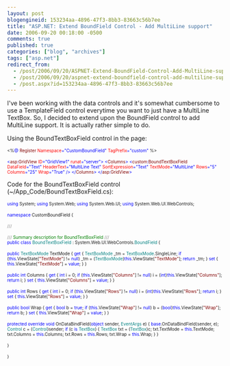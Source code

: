 ```yaml
---
layout: post
blogengineid: 153234aa-4896-47f3-8bb3-83663c56b7ee
title: "ASP.NET: Extend BoundField Control - Add MultiLine support"
date: 2006-09-20 00:18:00 -0500
comments: true
published: true
categories: ["blog", "archives"]
tags: ["asp.net"]
redirect_from: 
  - /post/2006/09/20/ASPNET-Extend-BoundField-Control-Add-MultiLine-support
  - /post/2006/09/20/aspnet-extend-boundfield-control-add-multiline-support
  - /post.aspx?id=153234aa-4896-47f3-8bb3-83663c56b7ee
---
```

<!-- more -->

I've been working with the data controls and it's somewhat cumbersome to use a TemplateField control everytime you want to just have a MultiLine TextBox. So, I decided to extend upon the BoundField control to add MultiLine support. It is actually rather simple to do.

Using the BoundTextBoxField control in the page:

<span style="font-size: x-small;"> </span>

<span style="font-size: x-small;"><%</span><span style="color: #0000ff; font-size: x-small;">@</span><span style="font-size: x-small;"> </span><span style="color: #800000; font-size: x-small;">Register</span><span style="font-size: x-small;"> </span><span style="color: #ff0000; font-size: x-small;">Namespace</span><span style="color: #0000ff; font-size: x-small;">="CustomBoundField"</span><span style="font-size: x-small;"> </span><span style="color: #ff0000; font-size: x-small;">TagPrefix</span><span style="color: #0000ff; font-size: x-small;">="custom"</span><span style="font-size: x-small;"> %></span>

<span style="color: #0000ff; font-size: x-small;"> </span>

<span style="color: #0000ff; font-size: x-small;"><</span><span style="color: #800000; font-size: x-small;">asp</span><span style="color: #0000ff; font-size: x-small;">:</span><span style="color: #800000; font-size: x-small;">GridView</span><span style="font-size: x-small;"> </span><span style="color: #ff0000; font-size: x-small;">ID</span><span style="color: #0000ff; font-size: x-small;">="GridView1"</span><span style="font-size: x-small;"> </span><span style="color: #ff0000; font-size: x-small;">runat</span><span style="color: #0000ff; font-size: x-small;">="server">
</span><span style="color: #0000ff; font-size: x-small;"><</span><span style="color: #800000; font-size: x-small;">Columns</span><span style="color: #0000ff; font-size: x-small;">>
</span><span style="color: #0000ff; font-size: x-small;"><</span><span style="color: #800000; font-size: x-small;">custom</span><span style="color: #0000ff; font-size: x-small;">:</span><span style="color: #800000; font-size: x-small;">BoundTextBoxField</span><span style="font-size: x-small;"> </span><span style="color: #ff0000; font-size: x-small;">DataField</span><span style="color: #0000ff; font-size: x-small;">="Text"</span><span style="font-size: x-small;"> </span><span style="color: #ff0000; font-size: x-small;">HeaderText</span><span style="color: #0000ff; font-size: x-small;">="MultiLine Text"</span><span style="font-size: x-small;"> </span><span style="color: #ff0000; font-size: x-small;">SortExpression</span><span style="color: #0000ff; font-size: x-small;">="Text"</span><span style="font-size: x-small;"> </span><span style="color: #ff0000; font-size: x-small;">TextMode</span><span style="color: #0000ff; font-size: x-small;">="MultiLine"</span><span style="font-size: x-small;"> </span><span style="color: #ff0000; font-size: x-small;">Rows</span><span style="color: #0000ff; font-size: x-small;">="5"</span><span style="font-size: x-small;"> </span><span style="color: #ff0000; font-size: x-small;">Columns</span><span style="color: #0000ff; font-size: x-small;">="25"</span><span style="font-size: x-small;"> </span><span style="color: #ff0000; font-size: x-small;">Wrap</span><span style="color: #0000ff; font-size: x-small;">="True"</span><span style="font-size: x-small;"> </span><span style="color: #0000ff; font-size: x-small;">/>
</span><span style="color: #0000ff; font-size: x-small;"></</span><span style="color: #800000; font-size: x-small;">Columns</span><span style="color: #0000ff; font-size: x-small;">>
</span><span style="color: #0000ff; font-size: x-small;"></</span><span style="color: #800000; font-size: x-small;">asp</span><span style="color: #0000ff; font-size: x-small;">:</span><span style="color: #800000; font-size: x-small;">GridView</span><span style="color: #0000ff; font-size: x-small;">></span>

 

Code for the BoundTextBoxField control (~/App_Code/BoundTextBoxField.cs):

<span style="color: #0000ff; font-size: x-small;"> </span>

<span style="color: #0000ff; font-size: x-small;">using</span><span style="font-size: x-small;"> System;
</span><span style="color: #0000ff; font-size: x-small;">using</span><span style="font-size: x-small;"> System.Web;
</span><span style="color: #0000ff; font-size: x-small;">using</span><span style="font-size: x-small;"> System.Web.UI;
</span><span style="color: #0000ff; font-size: x-small;">using</span><span style="font-size: x-small;"> System.Web.UI.WebControls;</span>

<span style="color: #0000ff; font-size: x-small;"> </span>

<span style="color: #0000ff; font-size: x-small;">namespace</span><span style="font-size: x-small;"> CustomBoundField
{</span>

<span style="color: #808080; font-size: x-small;">///</span><span style="color: #008000; font-size: x-small;"> </span><span style="color: #808080; font-size: x-small;"><summary>
</span><span style="color: #808080; font-size: x-small;">///</span><span style="color: #008000; font-size: x-small;"> Summary description for BoundTextBoxField
</span><span style="color: #808080; font-size: x-small;">///</span><span style="color: #008000; font-size: x-small;"> </span><span style="color: #808080; font-size: x-small;"></summary>
</span><span style="color: #0000ff; font-size: x-small;">public</span><span style="font-size: x-small;"> </span><span style="color: #0000ff; font-size: x-small;">class</span><span style="font-size: x-small;"> </span><span style="color: #008080; font-size: x-small;">BoundTextBoxField</span><span style="font-size: x-small;"> : System.Web.UI.WebControls.</span><span style="color: #008080; font-size: x-small;">BoundField
</span><span style="font-size: x-small;">{</span>

<span style="color: #0000ff; font-size: x-small;">public</span><span style="font-size: x-small;"> </span><span style="color: #008080; font-size: x-small;">TextBoxMode</span><span style="font-size: x-small;"> TextMode
{
</span><span style="color: #0000ff; font-size: x-small;">   get
</span><span style="font-size: x-small;">   {
</span><span style="color: #008080; font-size: x-small;">      TextBoxMode</span><span style="font-size: x-small;"> _tm = </span><span style="color: #008080; font-size: x-small;">TextBoxMode</span><span style="font-size: x-small;">.SingleLine;
</span><span style="color: #0000ff; font-size: x-small;">      if</span><span style="font-size: x-small;"> (</span><span style="color: #0000ff; font-size: x-small;">this</span><span style="font-size: x-small;">.ViewState[</span><span style="color: #800000; font-size: x-small;">"TextMode"</span><span style="font-size: x-small;">] != </span><span style="color: #0000ff; font-size: x-small;">null</span><span style="font-size: x-small;">)
         _tm = (</span><span style="color: #008080; font-size: x-small;">TextBoxMode</span><span style="font-size: x-small;">)</span><span style="color: #0000ff; font-size: x-small;">this</span><span style="font-size: x-small;">.ViewState[</span><span style="color: #800000; font-size: x-small;">"TextMode"</span><span style="font-size: x-small;">];
</span><span style="color: #0000ff; font-size: x-small;">      return</span><span style="font-size: x-small;"> _tm;
   }
</span><span style="color: #0000ff; font-size: x-small;">   set</span><span style="font-size: x-small;"> { </span><span style="color: #0000ff; font-size: x-small;">this</span><span style="font-size: x-small;">.ViewState[</span><span style="color: #800000; font-size: x-small;">"TextMode"</span><span style="font-size: x-small;">] = </span><span style="color: #0000ff; font-size: x-small;">value</span><span style="font-size: x-small;">; }
}</span>

<span style="color: #0000ff; font-size: x-small;">public</span><span style="font-size: x-small;"> </span><span style="color: #0000ff; font-size: x-small;">int</span><span style="font-size: x-small;"> Columns
{
</span><span style="color: #0000ff; font-size: x-small;">   get
</span><span style="font-size: x-small;">   {
</span><span style="color: #0000ff; font-size: x-small;">      int</span><span style="font-size: x-small;"> i = 0;
</span><span style="color: #0000ff; font-size: x-small;">      if</span><span style="font-size: x-small;"> (</span><span style="color: #0000ff; font-size: x-small;">this</span><span style="font-size: x-small;">.ViewState[</span><span style="color: #800000; font-size: x-small;">"Columns"</span><span style="font-size: x-small;">] != </span><span style="color: #0000ff; font-size: x-small;">null</span><span style="font-size: x-small;">)
         i = (</span><span style="color: #0000ff; font-size: x-small;">int</span><span style="font-size: x-small;">)</span><span style="color: #0000ff; font-size: x-small;">this</span><span style="font-size: x-small;">.ViewState[</span><span style="color: #800000; font-size: x-small;">"Columns"</span><span style="font-size: x-small;">];
</span><span style="color: #0000ff; font-size: x-small;">      return</span><span style="font-size: x-small;"> i;
   }
</span><span style="color: #0000ff; font-size: x-small;">   set</span><span style="font-size: x-small;"> { </span><span style="color: #0000ff; font-size: x-small;">this</span><span style="font-size: x-small;">.ViewState[</span><span style="color: #800000; font-size: x-small;">"Columns"</span><span style="font-size: x-small;">] = </span><span style="color: #0000ff; font-size: x-small;">value</span><span style="font-size: x-small;">; }
}</span>

<span style="color: #0000ff; font-size: x-small;">public</span><span style="font-size: x-small;"> </span><span style="color: #0000ff; font-size: x-small;">int</span><span style="font-size: x-small;"> Rows
{
</span><span style="color: #0000ff; font-size: x-small;">   get
</span><span style="font-size: x-small;">   {
</span><span style="color: #0000ff; font-size: x-small;">      int</span><span style="font-size: x-small;"> i = 0;
</span><span style="color: #0000ff; font-size: x-small;">      if</span><span style="font-size: x-small;"> (</span><span style="color: #0000ff; font-size: x-small;">this</span><span style="font-size: x-small;">.ViewState[</span><span style="color: #800000; font-size: x-small;">"Rows"</span><span style="font-size: x-small;">] != </span><span style="color: #0000ff; font-size: x-small;">null</span><span style="font-size: x-small;">)
         i = (</span><span style="color: #0000ff; font-size: x-small;">int</span><span style="font-size: x-small;">)</span><span style="color: #0000ff; font-size: x-small;">this</span><span style="font-size: x-small;">.ViewState[</span><span style="color: #800000; font-size: x-small;">"Rows"</span><span style="font-size: x-small;">];
</span><span style="color: #0000ff; font-size: x-small;">      return</span><span style="font-size: x-small;"> i;
   }
</span><span style="color: #0000ff; font-size: x-small;">   set</span><span style="font-size: x-small;"> { </span><span style="color: #0000ff; font-size: x-small;">this</span><span style="font-size: x-small;">.ViewState[</span><span style="color: #800000; font-size: x-small;">"Rows"</span><span style="font-size: x-small;">] = </span><span style="color: #0000ff; font-size: x-small;">value</span><span style="font-size: x-small;">; }
}</span>

<span style="color: #0000ff; font-size: x-small;">public</span><span style="font-size: x-small;"> </span><span style="color: #0000ff; font-size: x-small;">bool</span><span style="font-size: x-small;"> Wrap
{
</span><span style="color: #0000ff; font-size: x-small;">   get
</span><span style="font-size: x-small;">   {
</span><span style="color: #0000ff; font-size: x-small;">      bool</span><span style="font-size: x-small;"> b = </span><span style="color: #0000ff; font-size: x-small;">true</span><span style="font-size: x-small;">;
</span><span style="color: #0000ff; font-size: x-small;">      if</span><span style="font-size: x-small;"> (</span><span style="color: #0000ff; font-size: x-small;">this</span><span style="font-size: x-small;">.ViewState[</span><span style="color: #800000; font-size: x-small;">"Wrap"</span><span style="font-size: x-small;">] != </span><span style="color: #0000ff; font-size: x-small;">null</span><span style="font-size: x-small;">)
         b = (</span><span style="color: #0000ff; font-size: x-small;">bool</span><span style="font-size: x-small;">)</span><span style="color: #0000ff; font-size: x-small;">this</span><span style="font-size: x-small;">.ViewState[</span><span style="color: #800000; font-size: x-small;">"Wrap"</span><span style="font-size: x-small;">];
</span><span style="color: #0000ff; font-size: x-small;">      return</span><span style="font-size: x-small;"> b;
   }
</span><span style="color: #0000ff; font-size: x-small;">   set</span><span style="font-size: x-small;"> { </span><span style="color: #0000ff; font-size: x-small;">this</span><span style="font-size: x-small;">.ViewState[</span><span style="color: #800000; font-size: x-small;">"Wrap"</span><span style="font-size: x-small;">] = </span><span style="color: #0000ff; font-size: x-small;">value</span><span style="font-size: x-small;">; }
}</span>

<span style="color: #0000ff; font-size: x-small;">protected</span><span style="font-size: x-small;"> </span><span style="color: #0000ff; font-size: x-small;">override</span><span style="font-size: x-small;"> </span><span style="color: #0000ff; font-size: x-small;">void</span><span style="font-size: x-small;"> OnDataBindField(</span><span style="color: #0000ff; font-size: x-small;">object</span><span style="font-size: x-small;"> sender, </span><span style="color: #008080; font-size: x-small;">EventArgs</span><span style="font-size: x-small;"> e)
{
</span><span style="color: #0000ff; font-size: x-small;">   base</span><span style="font-size: x-small;">.OnDataBindField(sender, e);
</span><span style="color: #008080; font-size: x-small;">   Control</span><span style="font-size: x-small;"> c = (</span><span style="color: #008080; font-size: x-small;">Control</span><span style="font-size: x-small;">)sender;
</span><span style="color: #0000ff; font-size: x-small;">   if</span><span style="font-size: x-small;"> (c </span><span style="color: #0000ff; font-size: x-small;">is</span><span style="font-size: x-small;"> </span><span style="color: #008080; font-size: x-small;">TextBox</span><span style="font-size: x-small;">)
   {
</span><span style="color: #008080; font-size: x-small;">      TextBox</span><span style="font-size: x-small;"> txt = (</span><span style="color: #008080; font-size: x-small;">TextBox</span><span style="font-size: x-small;">)c;
      txt.TextMode = </span><span style="color: #0000ff; font-size: x-small;">this</span><span style="font-size: x-small;">.TextMode;
      txt.Columns = </span><span style="color: #0000ff; font-size: x-small;">this</span><span style="font-size: x-small;">.Columns;
      txt.Rows = </span><span style="color: #0000ff; font-size: x-small;">this</span><span style="font-size: x-small;">.Rows;
      txt.Wrap = </span><span style="color: #0000ff; font-size: x-small;">this</span><span style="font-size: x-small;">.Wrap;
   }
}</span>

<span style="font-size: x-small;">}</span>

<span style="font-size: x-small;">}</span>

 
